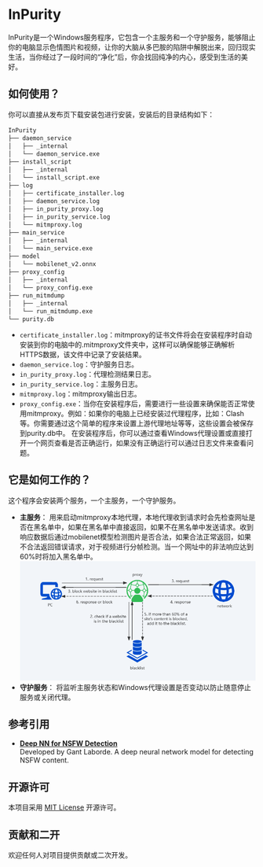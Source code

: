 # InPurity
InPurity是一个Windows服务程序，它包含一个主服务和一个守护服务，能够阻止你的电脑显示色情图片和视频，让你的大脑从多巴胺的陷阱中解脱出来，回归现实生活，当你经过了一段时间的“净化”后，你会找回纯净的内心，感受到生活的美好。
## 如何使用？
你可以直接从发布页下载安装包进行安装，安装后的目录结构如下：
```
InPurity
├── daemon_service
│   ├── _internal
│   └── daemon_service.exe
├── install_script
│   ├── _internal
│   └── install_script.exe
├── log
│   ├── certificate_installer.log
│   ├── daemon_service.log
│   ├── in_purity_proxy.log
│   ├── in_purity_service.log
│   └── mitmproxy.log
├── main_service
│   ├── _internal
│   └── main_service.exe
├── model
│   └── mobilenet_v2.onnx
├── proxy_config
│   ├── _internal
│   └── proxy_config.exe
├── run_mitmdump
│   ├── _internal
│   └── run_mitmdump.exe
└── purity.db
```
- `certificate_installer.log`：mitmproxy的证书文件将会在安装程序时自动安装到你的电脑中的.mitmproxy文件夹中，这样可以确保能够正确解析HTTPS数据，该文件中记录了安装结果。
- `daemon_service.log`：守护服务日志。
- `in_purity_proxy.log`：代理检测结果日志。
- `in_purity_service.log`：主服务日志。
- `mitmproxy.log`：mitmproxy输出日志。
- `proxy_config.exe`：当你在安装程序后，需要进行一些设置来确保能否正常使用mitmproxy。例如：如果你的电脑上已经安装过代理程序，比如：Clash等。你需要通过这个简单的程序来设置上游代理地址等等，这些设置会被保存到purity.db中。
在安装程序后，你可以通过查看Windows代理设置或直接打开一个网页查看是否正确运行，如果没有正确运行可以通过日志文件来查看问题。

## 它是如何工作的？
这个程序会安装两个服务，一个主服务，一个守护服务。
- **主服务**：
用来启动mitmproxy本地代理，本地代理收到请求时会先检查网址是否在黑名单中，如果在黑名单中直接返回，如果不在黑名单中发送请求。收到响应数据后通过mobilenet模型检测图片是否合法，如果合法正常返回，如果不合法返回错误请求，对于视频进行分帧检测。当一个网址中的非法响应达到60%时将加入黑名单中。
![pic1.png](pic1.png)
- **守护服务**：
将监听主服务状态和Windows代理设置是否变动以防止随意停止服务或关闭代理。

## 参考引用
- **[Deep NN for NSFW Detection](https://github.com/GantMan/nsfw_model)**  
  Developed by Gant Laborde. A deep neural network model for detecting NSFW content.

## 开源许可
本项目采用 [MIT License](LICENSE) 开源许可。

## 贡献和二开
欢迎任何人对项目提供贡献或二次开发。